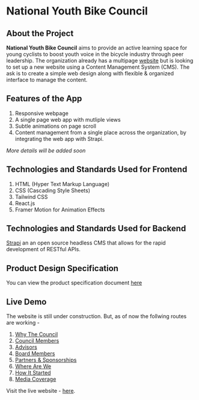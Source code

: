 # National Youth Bike Council

## About the Project

**National Youth Bike Council** aims to provide an active learning space for young cyclists to boost youth voice in the bicycle industry through peer leadership. The organization already has a multipage [website](https://www.nybcouncil.com/) but is looking to set up a new website using a Content Management System (CMS). The ask is to create a simple web design along with flexible & organized interface to manage the content.

## Features of the App

1. Responsive webpage
2. A single page web app with mutliple views
3. Subtle animations on page scroll
4. Content management from a single place across the organization, by integrating the web app with Strapi.

_More details will be added soon_

## Technologies and Standards Used for Frontend

1. HTML (Hyper Text Markup Language)
2. CSS (Cascading Style Sheets)
3. Tailwind CSS
4. React.js
5. Framer Motion for Animation Effects

## Technologies and Standards Used for Backend

[Strapi](https://strapi.io/) an an open source headless CMS that allows for the rapid development of RESTful APIs.

## Product Design Specification

You can view the product specification document [here](https://www.figma.com/file/lAAoLQ3sEBThfQT61JXwZB/National-Youth-Bike-Council?node-id=52%3A585)

## Live Demo

The website is still under construction. But, as of now the follwing routes are working -

1. [Why The Council](https://5hraddha.github.io/national-youth-bike-council/#/why-the-council)
2. [Council Members](https://5hraddha.github.io/national-youth-bike-council/#/council-members)
3. [Advisors](https://5hraddha.github.io/national-youth-bike-council/#/advisors)
4. [Board Members](https://5hraddha.github.io/national-youth-bike-council/#/board-members)
5. [Partners & Sponsorships](https://5hraddha.github.io/national-youth-bike-council/#/sponsorships)
6. [Where Are We](https://5hraddha.github.io/national-youth-bike-council/#/where-are-we)
7. [How It Started](https://5hraddha.github.io/national-youth-bike-council/#/how-it-started)
8. [Media Coverage](https://5hraddha.github.io/national-youth-bike-council/#/media-coverage)

Visit the live website - [here](https://5hraddha.github.io/national-youth-bike-council/).
